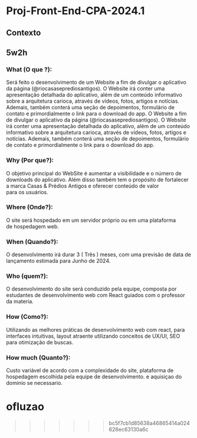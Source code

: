 # Proj-Front-End-CPA-2024.1


## Contexto



## 5w2h

### What (O que ?):

Será feito o desenvolvimento de um Website a fim de divulgar o aplicativo da página (@riocasaseprediosantigos). O Website irá conter uma apresentação detalhada do aplicativo, além de um conteúdo informativo sobre a arquitetura carioca, através de vídeos, fotos, artigos e notícias. Ademais, também conterá uma seção de depoimentos, formulário de contato e primordialmente o link para o download do app.
O Website a fim de divulgar o aplicativo da página (@riocasaseprediosantigos). O Website irá conter uma apresentação detalhada do aplicativo, além de um conteúdo informativo sobre a arquitetura carioca, através de vídeos, fotos, artigos e notícias. Ademais, também conterá uma seção de depoimentos, formulário de contato e primordialmente o link para o download do app.

### Why (Por que?):

O objetivo principal do WebSite é aumentar a visibilidade e o número de downloads do aplicativo. Além disso também tem o propósito de fortalecer a marca Casas & Prédios Antigos e oferecer conteúdo de valor para os usuários.

### Where (Onde?):

O site será hospedado em um servidor próprio ou em uma plataforma de hospedagem web.

### When (Quando?):

O desenvolvimento irá durar 3 ( Três ) meses, com uma previsão de data de lançamento estimada para Junho de 2024.

### Who (quem?): 

O desenvolvimento do site será conduzido pela equipe, composta por estudantes de desenvolvimento web com React guiados com o professor da materia.


### How (Como?):

Utilizando as melhores práticas de desenvolvimento web com react,
para interfaces intuitivas, layout atraente utilizando conceitos de UX/UI, SEO para otimização de buscas.

### How much (Quanto?):

Custo variável de acordo com a complexidade do site, plataforma de hospedagem escolhida pela equipe de desenvolvimento. e aquisiçao do dominio se necessario.

ofluzao
=======


>>>>>>> bc5f7cb1d85638a46865414a024626ec63130a6c
